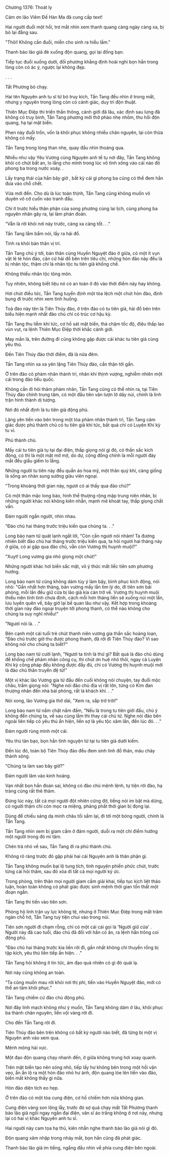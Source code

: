 




Chương 1376: Thoát ly


Cảm ơn lão Viêm Đế Hàn Ma đã cung cấp text!

Hai người đuổi một hồi, trơ mắt nhìn xem thanh quang càng ngày càng xa, bị bỏ lại đằng sau.

"Thôi! Không cần đuổi, miễn cho sinh ra hiểu lầm."

Thanh bào lão giả đè xuống độn quang, gọi lại đồng bạn.

Tiếp tục đuổi xuống dưới, đối phương khẳng định hoài nghi bọn hắn trong lòng còn có ác ý, ngược lại không đẹp.

. . .

Tất Phương bỏ chạy.

Hai tên Nguyên anh tu sĩ từ bỏ truy kích, Tần Tang đều nhìn ở trong mắt, nhưng y nguyên trong lòng còn có cảnh giác, duy trì độn thuật.

Thiên Mục Điệp thi triển thần thông, cảnh giới đã lâu, xác định sau lưng đã không có truy binh, Tần Tang phương mới thở phào nhẹ nhõm, thu hồi độn quang, hạ tại mặt biển.

Phen này đuổi trốn, vốn là khôi phục không nhiều chân nguyên, lại còn thừa không có mấy.

Tần Tang trong lòng than nhẹ, quay đầu nhìn thoáng qua.

Nhiều như vậy Yêu Vương cùng Nguyên anh tề tụ nơi đây, Tần Tang không khỏi có chút bất an, lo lắng cho mình trong lúc vô tình xông vào cái nào đó phong ba trong nước xoáy. .

Lấy trạng thái của hắn bây giờ , bất kỳ cái gì phong ba cũng có thể đem hắn đưa vào chỗ chết.

Vừa mới đến. Cho dù là lúc toàn thịnh, Tần Tang cũng không muốn vô duyên vô cớ cuốn vào tranh đấu.

Chí ít trước hiểu thân phận của song phương cùng lai lịch, cùng phong ba nguyên nhân gây ra, lại làm phán đoán.

"Vẫn là rời khỏi nơi này trước, càng xa càng tốt. . ."

Tần Tang lẩm bẩm nói, lấy ra hải đồ.

Tính ra khỏi bản thân vị trí.

Tần Tang chú ý tới, bản thân cùng Huyền Nguyệt đảo ở giữa, có một ít vụn vặt lẻ tẻ hòn đảo, căn cứ hải đồ bên trên tiêu chí, những hòn đảo này đều là bị nhân tộc, thậm chí là nhân tộc tu tiên giả khống chế.

Không thiếu nhân tộc tông môn.

Tuy nhiên, không biết liệu nó có an toàn ở đó vào thời điểm này hay không.

Hơi chút điều tức, Tần Tang tuyển định một tòa lệch một chút hòn đảo, định bụng đi trước nhìn xem tình huống.

Toà đảo này tên là Tiên Thúy đảo, ở trên đảo có tu tiên giả, hải đồ bên trên biểu hiện mạnh nhất đảo chủ chỉ có trúc cơ hậu kỳ.

Tần Tang thu liễm khí tức, cơ hồ sát mặt biển, thả chậm tốc độ, điệu thấp lao vùn vụt, ra lệnh Thiên Mục Điệp thời khắc cảnh giới.

May mắn là, trên đường đi cũng không gặp được cái khác tu tiên giả cùng yêu thú.

Đến Tiên Thúy đảo thời điểm, đã là nửa đêm.

Tần Tang nhìn xa xa yên lặng Tiên Thúy đảo, cẩn thận tới gần.

Ở trên đảo có phàm nhân thành trì, nhân khí thịnh vượng, nghiễm nhiên một cái trong đảo tiểu quốc.

Không cần đi hỏi thăm phàm nhân, Tần Tang cũng có thể nhìn ra, tại Tiên Thúy đảo chính trung tâm, có một đầu tiên vân lượn lờ dãy núi, chính là linh trận hình thành dị tượng.

Nơi đó nhất định là tu tiên giả động phủ.

Lặng yên tiến vào bên trong một tòa phàm nhân thành trì, Tần Tang cảm giác được phủ thành chủ có tu tiên giả khí tức, bất quá chỉ có Luyện Khí kỳ tu vi.

Phủ thành chủ.

Mấy cái tu tiên giả tụ tại đại điện, thấp giọng nói gì đó, có thần sắc kích động, có thì là một mặt mờ mịt, do dự, cộng đồng chính là mỗi người đáy mắt đều giấu giếm lo lắng.

Những người tu tiên này đều quần áo hoa mỹ, một thân quý khí, càng giống là sống an nhàn sung sướng giàu viên ngoại.

"Trong khoảng thời gian này, ngươi có ai thấy qua đảo chủ?"

Có một thân mặc long bào, hình thể thượng rộng mập trung niên nhân, bị những người khác nói không kiên nhẫn, mạnh mẽ khoát tay, thấp giọng chất vấn.

Đám người ngẩn người, nhìn nhau.

"Đảo chủ hai tháng trước triệu kiến qua chúng ta. . ."

Long bào nam tử quát lạnh ngắt lời, "Còn cần ngươi nói nhảm! Ta đương nhiên biết đảo chủ hai tháng trước triệu kiến qua, ta hỏi ngươi hai tháng này ở giữa, có ai gặp qua đảo chủ, vẫn còn Vương thị huynh muội?"

"Xuỵt! Long vương gia nhỏ giọng một chút!"

Những người khác hơi biến sắc mặt, vô ý thức mắt liếc tiên sơn phương hướng.

Long bào nam tử cũng không dám tùy ý làm bậy, bình phục kích động, nói nhỏ: "Gần nhất hơn tháng, bản vương mấy lần tìm lý do, đi tiên sơn bái phỏng, mỗi lần đều giữ cửa bị lão già kia cản trở về. Vương thị huynh muội thiếu niên tính tình chưa định, cách mỗi hơn tháng liền sẽ xuống núi một lần, lưu luyến quên về, bây giờ lại bế quan lâu như vậy. Kết hợp trong khoảng thời gian này đảo ngoại truyện tới phong thanh, có thể nào không cho chúng ta suy nghĩ nhiều!"

"Ngươi nói là. . ."

Bên cạnh một cái tuổi trẻ chút thanh niên vương gia thần sắc hoảng loạn, "Đảo chủ trước giờ thu được phong thanh, đã rời đi Tiên Thúy đảo? Vì sao không nói cho chúng ta biết?"

Long bào nam tử cười lạnh, "Ngươi ta tính là thứ gì? Bất quá là đảo chủ dùng để khống chế phàm nhân công cụ, thi chút ơn huệ nhỏ thôi, ngay cả Luyện Khí kỳ công pháp đều không được đầy đủ, chỉ có Vương thị huynh muội mới là đảo chủ thân truyền đệ tử!"

Một vị khác lão Vương gia từ đầu đến cuối không nói chuyện, tay đuổi mộc châu, trầm giọng nói: "Nghe nói đảo chủ địa vị rất lớn, từng có Kim đan thượng nhân đến nhà bái phỏng, rất là khách khí. . ."

Nói xong, lão Vương gia thở dài, "Xem ra, sắp trở trời!"

Long bào nam tử nắm chặt nắm đấm, "Nếu là trong tu tiên giới đấu, chú ý không đến chúng ta, về sau cùng lắm thì thay cái chủ tử. Nghe nói đảo bên ngoài liên tiếp có yêu thú ẩn hiện, liền sợ là yêu tộc xâm lấn, đến lúc đó. . ."

Đám người rùng mình một cái.

Yêu thú tàn bạo, bọn hắn tình nguyện tử tại tu tiên giả dưới kiếm.

Đến lúc đó, toàn bộ Tiên Thúy đảo đều đem sinh linh đồ thán, máu chảy thành sông.

"Chúng ta làm sao bây giờ?"

Đám người lâm vào kinh hoảng.

Vạn nhất bọn hắn đoán sai, không có đảo chủ mệnh lệnh, tự tiện rời đảo, hạ tràng cũng rất thê thảm.

Đúng lúc này, tất cả mọi người đột nhiên cứng đờ, tiếng nói im bặt mà dừng, có người thậm chí còn mọc ra miệng, phảng phất thời gian bị đọng lại.

Dùng để chiếu sáng dạ minh châu tối sầm lại, đi tới một bóng người, chính là Tần Tang.

Tần Tang nhìn xem bị giam cầm ở đám người, duỗi ra một chỉ điểm hướng một người trong đó mi tâm.

Chén trà nhỏ về sau, Tần Tang đi ra phủ thành chủ.

Không rõ ràng trước đó gặp phải hai cái Nguyên anh là thân phận gì.

Tần Tang không muốn bại lộ tung tích, tình nguyện phiền phức chút, trước từng cái hỏi thăm, sau đó xóa đi tất cả mọi người ký ức.

Trong phòng, trên thân mọi người giam cầm giải khai, tiếp tục kịch liệt thảo luận, hoàn toàn không có phát giác được sinh mệnh thời gian tổn thất một đoạn ngắn.

Tần Tang thì tiến vào tiên sơn.

Phòng hộ linh trận uy lực không tệ, nhưng ở Thiên Mục Điệp trong mắt trăm ngàn chỗ hở, Tần Tang tuỳ tiện chui vào trong núi.

Tiên sơn người đi chạm rỗng, chỉ có một cái cái gọi là 'Người giữ cửa' . Người này đã cao tuổi, đảo chủ đã đối với hắn có ân, ra lệnh hắn trông coi động phủ.

"Đảo chủ hai tháng trước kia liền rời đi, gần nhất không chỉ thuyền rồng bị tập kích, yêu thú liên tiếp ẩn hiện. . ."

Tần Tang hỏi không ít tin tức, ám đạo quả nhiên có gì đó quái lạ.

Nơi này cũng không an toàn.

"Ta cũng muốn mau rời khỏi nơi thị phi, tiến vào Huyền Nguyệt đảo, mới có thể an tâm khôi phục."

Tần Tang chiếm cứ đảo chủ động phủ.

Nơi đây linh mạch không như ý muốn, Tần Tang không dám ở lâu, khôi phục ba thành chân nguyên, liền vội vàng rời đi.

Cho đến Tần Tang rời đi.

Tiên Thúy đảo bên trên không có bất kỳ người nào biết, đã từng bị một vị Nguyên anh vào xem qua.

Mênh mông hải vực.

Một đạo độn quang chạy nhanh đến, ở giữa không trung hơi xoay quanh.

Trên mặt biển tạo nên sóng nhỏ, tiếp lấy hư không bên trong một hồi vặn vẹo, ẩn ẩn lộ ra một hòn đảo nhỏ hư ảnh, độn quang lóe lên tiến vào đảo, biến mất không thấy gì nữa.

Hòn đảo diện tích eo hẹp.

Ở trên đảo có một tòa cung điện, cơ hồ chiếm hơn nửa không gian.

Cung điện vàng son lộng lẫy, trước đó sợ quá chạy mất Tất Phương thanh bào lão giả ngồi ngay ngắn đại điện, văn sĩ áo trắng không ở nơi này, nhưng lại có hai vị khác Nguyên anh tu sĩ.

Hai người này cam tọa hạ thủ, kiên nhẫn nghe thanh bào lão giả nói gì đó.

Độn quang xâm nhập trong nháy mắt, bọn hắn cũng đã phát giác.

Thanh bào lão giả im tiếng, ngẩng đầu nhìn về phía cung điện bên ngoài.




